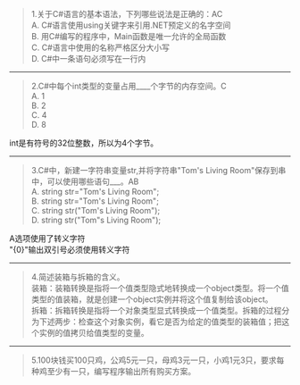 
>1.关于C#语言的基本语法，下列哪些说法是正确的：AC  
    A.  C#语言使用using关键字来引用.NET预定义的名字空间  
    B.  用C#编写的程序中，Main函数是唯一允许的全局函数  
    C.  C#语言中使用的名称严格区分大小写  
    D.  C#中一条语句必须写在一行内  
***
>2.C#中每个int类型的变量占用____个字节的内存空间。C  
    A.  1  
    B.  2  
    C.  4  
    D.  8  

int是有符号的32位整数，所以为4个字节。
***
>3.C#中，新建一字符串变量str,并将字符串"Tom's Living Room"保存到串中，可以使用哪些语句___。AB  
    A.  string str="Tom\'s Living Room";  
    B.  string str="Tom's Living Room";  
    C.  string str("Tom's Living Room");  
    D.  string str("Tom"s Living Room");

A选项使用了转义字符  
\"{0}\"输出双引号必须使用转义字符  
***
>4.简述装箱与拆箱的含义。  
   装箱：装箱转换是指将一个值类型隐式地转换成一个object类型。将一个值类型的值装箱，就是创建一个object实例并将这个值复制给该object。  
拆箱：拆箱转换是指将一个对象类型显式转换成一个值类型。拆箱的过程分为下述两步：检查这个对象实例，看它是否为给定的值类型的装箱值；把这个实例的值拷贝给值类型的变量。  
***
>5.100块钱买100只鸡，公鸡5元一只，母鸡3元一只，小鸡1元3只，要求每种鸡至少有一只，编写程序输出所有购买方案。
